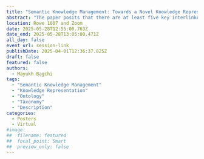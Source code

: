 ```yaml
---
title: "Semantic Knowledge Management: Towards a Novel Knowledge Representation Perspective"
abstract: "The paper posits that there are at least five key interlinked representation levels which cumulatively inform the development of any Semantic Knowledge Management (SKM) model, namely, perception, language, ontology, taxonomy and description. To that end, drawing from concepts in knowledge representation, the paper illustrates how representation entanglement impacts the above representation layers culminating in an entangled final SKM model in an SKM exercise. Finally, the paper proposed a representation disentanglement approach to disentangle the aforementioned entanglement leading to the generation of a disentangled SKM model."
location: Rowe 1007 and Zoom
date: 2025-05-28T12:55:00.763Z
date_end: 2025-05-28T13:05:00.471Z
all_day: false
event_url: session-link
publishDate: 2025-04-01T12:36:37.825Z
draft: false
featured: false
authors:
  - Mayukh Bagchi
tags:
  - "Semantic Knowledge Management"
  - "Knowledge Representation"
  - "Ontology"
  - "Taxonomy"
  - "Description"
categories:
  - Posters
  - Virtual
#image:
##  filename: featured
##  focal_point: Smart
##  preview_only: false
---
```

